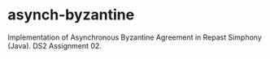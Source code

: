 # asynch-byzantine
Implementation of Asynchronous Byzantine Agreement in Repast Simphony (Java). DS2 Assignment 02.
